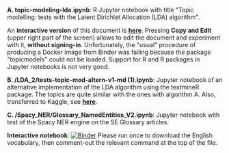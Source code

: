 **A. topic-modeling-lda.ipynb**: R Jupyter notebook with title "Topic modelling: tests with the Latent Dirichlet Allocation (LDA) algorithm". 

An **interactive version** of this document is **[here](https://www.kaggle.com/spiliopoulos/topic-modeling-lda/notebook)**. Pressing **Copy and Edit** (upper right part of the screen) allows to edit the document and experiment with it, **without signing-in**. Unfortunately, the "usual" procedure of producing a Docker image from Binder was failing because the package "topicmodels" could not be loaded. Support for R and R packages in Jupyter notebooks is not very good. 

**B. /LDA_2/tests-topic-mod-altern-v1-md (1).ipynb**: Jupyter notebook of an alternative implementation of the LDA algorithm using the textmineR package. The topics are quite similar with the ones with algorithm A. Also, transferred to Kaggle, see **[here](https://www.kaggle.com/spiliopoulos/tests-topic-mod-altern-v1-md)**.

**C. /Spacy_NER/Glossary_NamedEntities_V2.ipynb**: Jupyter notebook with test of the Spacy NER engine on the SE Glossary articles.

**Interactive notebook**:
[![Binder](https://mybinder.org/badge_logo.svg)](https://mybinder.org/v2/gh/KSpiliop/Spacy_NER/main?filepath=Glossary_NamedEntities_V2.ipynb)
Please run once to download the English vocabulary, then comment-out the relevant command at the top of the file.


